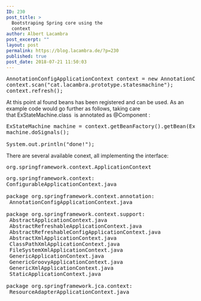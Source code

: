 ```yaml
---
ID: 230
post_title: >
  Bootstraping Spring core using the
  context
author: Albert Lacambra
post_excerpt: ""
layout: post
permalink: https://blog.lacambra.de/?p=230
published: true
post_date: 2018-07-21 11:50:03
---
```

<pre>AnnotationConfigApplicationContext context = new AnnotationConfigApplicationContext();
context.scan("cat.lacambra.prototype.statesmachine");
context.refresh();</pre>
At this point al found beans has been registered and can be used. As an example code would go further as follows, taking care that ExStateMachine.class  is annotated as @Component :
<pre>ExStateMachine machine = context.getBeanFactory().getBean(ExStateMachine.class);
machine.doSignals();

System.out.println("done!");</pre>
There are several available conext, all implementing the interface:
<pre>org.springframework.context.ApplicationContext</pre>
<pre>org.springframework.context:
ConfigurableApplicationContext.java

package org.springframework.context.annotation:
 AnnotationConfigApplicationContext.java

package org.springframework.context.support:
 AbstractApplicationContext.java
 AbstractRefreshableApplicationContext.java
 AbstractRefreshableConfigApplicationContext.java
 AbstractXmlApplicationContext.java
 ClassPathXmlApplicationContext.java
 FileSystemXmlApplicationContext.java
 GenericApplicationContext.java
 GenericGroovyApplicationContext.java
 GenericXmlApplicationContext.java
 StaticApplicationContext.java

package org.springframework.jca.context:
 ResourceAdapterApplicationContext.java
</pre>